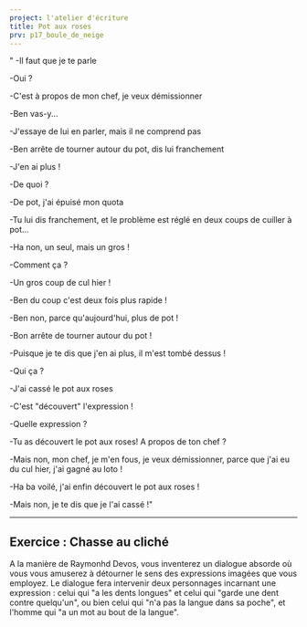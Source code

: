 ```yaml
---
project: l'atelier d'écriture
title: Pot aux roses
prv: p17_boule_de_neige
---
```


" -Il faut que je te parle

 -Oui ?

 -C'est à propos de mon chef, je veux démissionner

 -Ben vas-y...
 
 -J'essaye de lui en parler, mais il ne comprend pas
 
 -Ben arrête de tourner autour du pot, dis lui franchement
 
 -J'en ai plus !
 
 -De quoi ?
 
 -De pot, j'ai épuisé mon quota
 
 -Tu lui dis franchement, et le problème est réglé en deux coups de cuiller à pot...
 
 -Ha non, un seul, mais un gros !
 
 -Comment ça ?
 
 -Un gros coup de cul hier !
 
 -Ben du coup c'est deux fois plus rapide !
 
 -Ben non, parce qu'aujourd'hui, plus de pot !
 
 -Bon arrête de tourner autour du pot !
 
 -Puisque je te dis que j'en ai plus, il m'est tombé dessus !
 
 -Qui ça ?
 
 -J'ai cassé le pot aux roses
 
 -C'est "découvert" l'expression !
 
 -Quelle expression ?
 
 -Tu as découvert le pot aux roses! A propos de ton chef ?
 
 -Mais non, mon chef, je m'en fous, je veux démissionner, parce que j'ai eu du cul hier, j'ai  gagné au loto !
 
 -Ha ba voilé, j'ai enfin découvert le pot aux roses !
 
 -Mais non, je te dis que je l'ai cassé !"
 
---
## Exercice : Chasse au cliché
A la manière de Raymonhd Devos, vous inventerez un dialogue absorde où vous vous amuserez à détourner le sens des expressions imagées que vous employez. Le dialogue fera intervenir deux personnages incarnant une expression : celui qui "a les dents longues" et celui qui "garde une dent contre quelqu'un", ou bien celui qui "n'a pas la langue dans sa poche", et l'homme qui "a un mot au bout de la langue".
